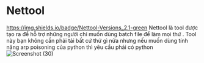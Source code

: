 # Nettool
https://img.shields.io/badge/Nettool-Versions_2.1-green
Nettool là tool được tạo ra để hỗ trợ những người chỉ muốn dùng batch file để làm mọi thứ . Tool này bạn không cần phải tải bất cứ thứ gì nữa nhưng nếu muốn dùng tính năng arp poisoning của python thì yêu cầu phải có python
![Screenshot (30)](https://github.com/user-attachments/assets/11637f13-babc-4d0f-99bc-5857a7c04554)




